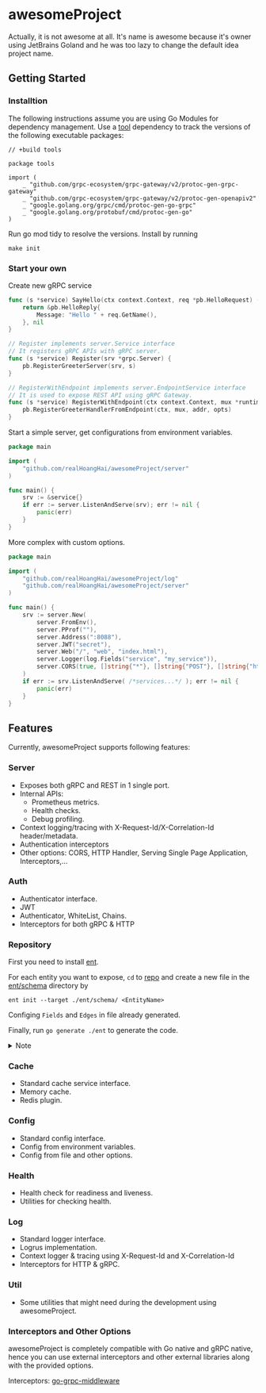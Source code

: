 # awesomeProject

Actually, it is not awesome at all. It's name is awesome because it's owner 
using JetBrains Goland and he was too lazy to change the default idea project
name.

## Getting Started

### Installtion

The following instructions assume you are using Go Modules for dependency 
management. Use a [tool](./tools.go) dependency to track the versions of the following 
executable packages:

	// +build tools
	
	package tools
	
	import (
		_ "github.com/grpc-ecosystem/grpc-gateway/v2/protoc-gen-grpc-gateway"
		_ "github.com/grpc-ecosystem/grpc-gateway/v2/protoc-gen-openapiv2"
		_ "google.golang.org/grpc/cmd/protoc-gen-go-grpc"
		_ "google.golang.org/protobuf/cmd/protoc-gen-go"
	)

Run go mod tidy to resolve the versions. Install by running
	
	make init

### Start your own

Create new gRPC service

```go
func (s *service) SayHello(ctx context.Context, req *pb.HelloRequest) (*pb.HelloReply, error) {
    return &pb.HelloReply{
        Message: "Hello " + req.GetName(),
    }, nil
}

// Register implements server.Service interface
// It registers gRPC APIs with gRPC server.
func (s *service) Register(srv *grpc.Server) {
    pb.RegisterGreeterServer(srv, s)
}

// RegisterWithEndpoint implements server.EndpointService interface
// It is used to expose REST API using gRPC Gateway.
func (s *service) RegisterWithEndpoint(ctx context.Context, mux *runtime.ServeMux, addr string, opts []grpc.DialOption) {
    pb.RegisterGreeterHandlerFromEndpoint(ctx, mux, addr, opts)
}
```

Start a simple server, get configurations from environment variables.

```go
package main

import (
    "github.com/realHoangHai/awesomeProject/server"
)

func main() {
    srv := &service{}
    if err := server.ListenAndServe(srv); err != nil {
        panic(err)
    }
}
```

More complex with custom options.

```go
package main

import (
    "github.com/realHoangHai/awesomeProject/log"
    "github.com/realHoangHai/awesomeProject/server"
)

func main() {
    srv := server.New(
        server.FromEnv(),
        server.PProf(""),
        server.Address(":8088"),
        server.JWT("secret"),
        server.Web("/", "web", "index.html"),
        server.Logger(log.Fields("service", "my_service")),
        server.CORS(true, []string{"*"}, []string{"POST"}, []string{"http://localhost:8088"}),
    )
    if err := srv.ListenAndServe( /*services...*/ ); err != nil {
        panic(err)
    }
}

```

## Features

Currently, awesomeProject supports following features:

### Server

- Exposes both gRPC and REST in 1 single port.
- Internal APIs:
	- Prometheus metrics.
	- Health checks.
	- Debug profiling.
- Context logging/tracing with X-Request-Id/X-Correlation-Id header/metadata.
- Authentication interceptors
- Other options: CORS, HTTP Handler, Serving Single Page Application, Interceptors,...

### Auth

- Authenticator interface.
- JWT
- Authenticator, WhiteList, Chains.
- Interceptors for both gRPC & HTTP


### Repository

First you need to install [ent](https://entgo.io/).

For each entity you want to expose, `cd` to [repo](./internal/repo) and create a 
new file in the [ent/schema](./internal/repo/ent/schema) directory by 

 	ent init --target ./ent/schema/ <EntityName>

Configing `Fields` and `Edges` in file already generated.

Finally, run `go generate ./ent` to generate the code.

<details>

<summary>Note</summary>

- [generate.go](./internal/repo/ent/generate.go) is a helper to generate entities.
It is already exists before.

- You are still in the [repo](./internal/repo) directory while `init` and `gen`. If not, you must change
the command

</details>


### Cache

- Standard cache service interface.
- Memory cache.
- Redis plugin.

### Config

- Standard config interface.
- Config from environment variables.
- Config from file and other options.

### Health

- Health check for readiness and liveness.
- Utilities for checking health.

### Log

- Standard logger interface.
- Logrus implementation.
- Context logger & tracing using X-Request-Id and X-Correlation-Id
- Interceptors for HTTP & gRPC.

### Util

- Some utilities that might need during the development using awesomeProject.

### Interceptors and Other Options

awesomeProject is completely compatible with Go native and gRPC native, hence you can use external interceptors and other external libraries along with the provided options.

Interceptors: [go-grpc-middleware](https://github.com/grpc-ecosystem/go-grpc-middleware)